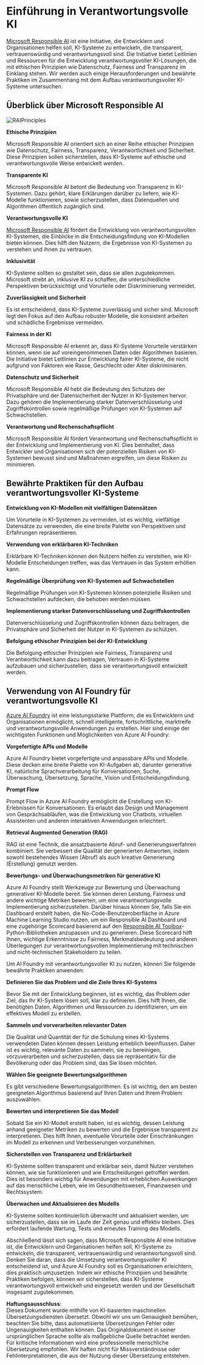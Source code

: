 # **Einführung in Verantwortungsvolle KI**

[Microsoft Responsible AI](https://www.microsoft.com/ai/responsible-ai?WT.mc_id=aiml-138114-kinfeylo) ist eine Initiative, die Entwicklern und Organisationen helfen soll, KI-Systeme zu entwickeln, die transparent, vertrauenswürdig und verantwortungsvoll sind. Die Initiative bietet Leitlinien und Ressourcen für die Entwicklung verantwortungsvoller KI-Lösungen, die mit ethischen Prinzipien wie Datenschutz, Fairness und Transparenz im Einklang stehen. Wir werden auch einige Herausforderungen und bewährte Praktiken im Zusammenhang mit dem Aufbau verantwortungsvoller KI-Systeme untersuchen.

## Überblick über Microsoft Responsible AI

![RAIPrinciples](../../../../../translated_images/RAIPrinciples.e40f2a169a854832e885ce2659f3a913cfb393fa59b595ed57cfae9119694eb7.de.png)

**Ethische Prinzipien**

Microsoft Responsible AI orientiert sich an einer Reihe ethischer Prinzipien wie Datenschutz, Fairness, Transparenz, Verantwortlichkeit und Sicherheit. Diese Prinzipien sollen sicherstellen, dass KI-Systeme auf ethische und verantwortungsvolle Weise entwickelt werden.

**Transparente KI**

Microsoft Responsible AI betont die Bedeutung von Transparenz in KI-Systemen. Dazu gehört, klare Erklärungen darüber zu liefern, wie KI-Modelle funktionieren, sowie sicherzustellen, dass Datenquellen und Algorithmen öffentlich zugänglich sind.

**Verantwortungsvolle KI**

[Microsoft Responsible AI](https://www.microsoft.com/ai/responsible-ai?WT.mc_id=aiml-138114-kinfeylo) fördert die Entwicklung von verantwortungsvollen KI-Systemen, die Einblicke in die Entscheidungsfindung von KI-Modellen bieten können. Dies hilft den Nutzern, die Ergebnisse von KI-Systemen zu verstehen und ihnen zu vertrauen.

**Inklusivität**

KI-Systeme sollten so gestaltet sein, dass sie allen zugutekommen. Microsoft strebt an, inklusive KI zu schaffen, die unterschiedliche Perspektiven berücksichtigt und Vorurteile oder Diskriminierung vermeidet.

**Zuverlässigkeit und Sicherheit**

Es ist entscheidend, dass KI-Systeme zuverlässig und sicher sind. Microsoft legt den Fokus auf den Aufbau robuster Modelle, die konsistent arbeiten und schädliche Ergebnisse vermeiden.

**Fairness in der KI**

Microsoft Responsible AI erkennt an, dass KI-Systeme Vorurteile verstärken können, wenn sie auf voreingenommenen Daten oder Algorithmen basieren. Die Initiative bietet Leitlinien zur Entwicklung fairer KI-Systeme, die nicht aufgrund von Faktoren wie Rasse, Geschlecht oder Alter diskriminieren.

**Datenschutz und Sicherheit**

Microsoft Responsible AI hebt die Bedeutung des Schutzes der Privatsphäre und der Datensicherheit der Nutzer in KI-Systemen hervor. Dazu gehören die Implementierung starker Datenverschlüsselung und Zugriffskontrollen sowie regelmäßige Prüfungen von KI-Systemen auf Schwachstellen.

**Verantwortung und Rechenschaftspflicht**

Microsoft Responsible AI fördert Verantwortung und Rechenschaftspflicht in der Entwicklung und Implementierung von KI. Dies beinhaltet, dass Entwickler und Organisationen sich der potenziellen Risiken von KI-Systemen bewusst sind und Maßnahmen ergreifen, um diese Risiken zu minimieren.

## Bewährte Praktiken für den Aufbau verantwortungsvoller KI-Systeme

**Entwicklung von KI-Modellen mit vielfältigen Datensätzen**

Um Vorurteile in KI-Systemen zu vermeiden, ist es wichtig, vielfältige Datensätze zu verwenden, die eine breite Palette von Perspektiven und Erfahrungen repräsentieren.

**Verwendung von erklärbaren KI-Techniken**

Erklärbare KI-Techniken können den Nutzern helfen zu verstehen, wie KI-Modelle Entscheidungen treffen, was das Vertrauen in das System erhöhen kann.

**Regelmäßige Überprüfung von KI-Systemen auf Schwachstellen**

Regelmäßige Prüfungen von KI-Systemen können potenzielle Risiken und Schwachstellen aufdecken, die behoben werden müssen.

**Implementierung starker Datenverschlüsselung und Zugriffskontrollen**

Datenverschlüsselung und Zugriffskontrollen können dazu beitragen, die Privatsphäre und Sicherheit der Nutzer in KI-Systemen zu schützen.

**Befolgung ethischer Prinzipien bei der KI-Entwicklung**

Die Befolgung ethischer Prinzipien wie Fairness, Transparenz und Verantwortlichkeit kann dazu beitragen, Vertrauen in KI-Systeme aufzubauen und sicherzustellen, dass sie verantwortungsvoll entwickelt werden.

## Verwendung von AI Foundry für verantwortungsvolle KI

[Azure AI Foundry](https://ai.azure.com?WT.mc_id=aiml-138114-kinfeylo) ist eine leistungsstarke Plattform, die es Entwicklern und Organisationen ermöglicht, schnell intelligente, fortschrittliche, marktreife und verantwortungsvolle Anwendungen zu erstellen. Hier sind einige der wichtigsten Funktionen und Möglichkeiten von Azure AI Foundry:

**Vorgefertigte APIs und Modelle**

Azure AI Foundry bietet vorgefertigte und anpassbare APIs und Modelle. Diese decken eine breite Palette von KI-Aufgaben ab, darunter generative KI, natürliche Sprachverarbeitung für Konversationen, Suche, Überwachung, Übersetzung, Sprache, Vision und Entscheidungsfindung.

**Prompt Flow**

Prompt Flow in Azure AI Foundry ermöglicht die Erstellung von KI-Erlebnissen für Konversationen. Es erlaubt das Design und Management von Gesprächsabläufen, was die Entwicklung von Chatbots, virtuellen Assistenten und anderen interaktiven Anwendungen erleichtert.

**Retrieval Augmented Generation (RAG)**

RAG ist eine Technik, die ansatzbasierte Abruf- und Generierungsverfahren kombiniert. Sie verbessert die Qualität der generierten Antworten, indem sowohl bestehendes Wissen (Abruf) als auch kreative Generierung (Erstellung) genutzt werden.

**Bewertungs- und Überwachungsmetriken für generative KI**

Azure AI Foundry stellt Werkzeuge zur Bewertung und Überwachung generativer KI-Modelle bereit. Sie können deren Leistung, Fairness und andere wichtige Metriken bewerten, um eine verantwortungsvolle Implementierung sicherzustellen. Darüber hinaus können Sie, falls Sie ein Dashboard erstellt haben, die No-Code-Benutzeroberfläche in Azure Machine Learning Studio nutzen, um ein Responsible AI Dashboard und eine zugehörige Scorecard basierend auf den [Responsible AI Toolbox](https://responsibleaitoolbox.ai/?WT.mc_id=aiml-138114-kinfeylo)-Python-Bibliotheken anzupassen und zu generieren. Diese Scorecard hilft Ihnen, wichtige Erkenntnisse zu Fairness, Merkmalsbedeutung und anderen Überlegungen zur verantwortungsvollen Implementierung mit technischen und nicht-technischen Stakeholdern zu teilen.

Um AI Foundry mit verantwortungsvoller KI zu nutzen, können Sie folgende bewährte Praktiken anwenden:

**Definieren Sie das Problem und die Ziele Ihres KI-Systems**

Bevor Sie mit der Entwicklung beginnen, ist es wichtig, das Problem oder Ziel, das Ihr KI-System lösen soll, klar zu definieren. Dies hilft Ihnen, die benötigten Daten, Algorithmen und Ressourcen zu identifizieren, um ein effektives Modell zu erstellen.

**Sammeln und vorverarbeiten relevanter Daten**

Die Qualität und Quantität der für die Schulung eines KI-Systems verwendeten Daten können dessen Leistung erheblich beeinflussen. Daher ist es wichtig, relevante Daten zu sammeln, sie zu bereinigen, vorzuverarbeiten und sicherzustellen, dass sie repräsentativ für die Bevölkerung oder das Problem sind, das Sie lösen möchten.

**Wählen Sie geeignete Bewertungsalgorithmen**

Es gibt verschiedene Bewertungsalgorithmen. Es ist wichtig, den am besten geeigneten Algorithmus basierend auf Ihren Daten und Ihrem Problem auszuwählen.

**Bewerten und interpretieren Sie das Modell**

Sobald Sie ein KI-Modell erstellt haben, ist es wichtig, dessen Leistung anhand geeigneter Metriken zu bewerten und die Ergebnisse transparent zu interpretieren. Dies hilft Ihnen, eventuelle Vorurteile oder Einschränkungen im Modell zu erkennen und Verbesserungen vorzunehmen.

**Sicherstellen von Transparenz und Erklärbarkeit**

KI-Systeme sollten transparent und erklärbar sein, damit Nutzer verstehen können, wie sie funktionieren und wie Entscheidungen getroffen werden. Dies ist besonders wichtig für Anwendungen mit erheblichen Auswirkungen auf das menschliche Leben, wie im Gesundheitswesen, Finanzwesen und Rechtssystem.

**Überwachen und Aktualisieren des Modells**

KI-Systeme sollten kontinuierlich überwacht und aktualisiert werden, um sicherzustellen, dass sie im Laufe der Zeit genau und effektiv bleiben. Dies erfordert laufende Wartung, Tests und erneutes Training des Modells.

Abschließend lässt sich sagen, dass Microsoft Responsible AI eine Initiative ist, die Entwicklern und Organisationen helfen soll, KI-Systeme zu entwickeln, die transparent, vertrauenswürdig und verantwortungsvoll sind. Denken Sie daran, dass die Umsetzung verantwortungsvoller KI entscheidend ist, und Azure AI Foundry soll es Organisationen erleichtern, dies praktisch umzusetzen. Indem wir ethische Prinzipien und bewährte Praktiken befolgen, können wir sicherstellen, dass KI-Systeme verantwortungsvoll entwickelt und eingesetzt werden und der Gesellschaft insgesamt zugutekommen.

**Haftungsausschluss**:  
Dieses Dokument wurde mithilfe von KI-basierten maschinellen Übersetzungsdiensten übersetzt. Obwohl wir uns um Genauigkeit bemühen, beachten Sie bitte, dass automatisierte Übersetzungen Fehler oder Ungenauigkeiten enthalten können. Das Originaldokument in seiner ursprünglichen Sprache sollte als maßgebliche Quelle betrachtet werden. Für kritische Informationen wird eine professionelle menschliche Übersetzung empfohlen. Wir haften nicht für Missverständnisse oder Fehlinterpretationen, die aus der Nutzung dieser Übersetzung entstehen.
